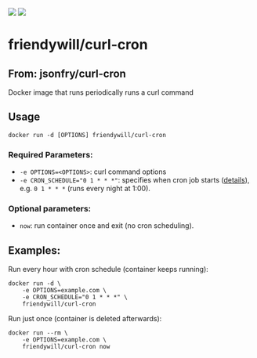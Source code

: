 [![](https://images.microbadger.com/badges/image/jsonfry/curl-cron.svg)](https://microbadger.com/images/jsonfry/s3-sync "Get your own image badge on microbadger.com")
[![](https://images.microbadger.com/badges/version/jsonfry/curl-cron.svg)](https://microbadger.com/images/jsonfry/s3-sync "Get your own version badge on microbadger.com")


# friendywill/curl-cron
## From: jsonfry/curl-cron

Docker image that runs periodically runs a curl command

## Usage

    docker run -d [OPTIONS] friendywill/curl-cron


### Required Parameters:

* `-e OPTIONS=<OPTIONS>`: curl command options
* `-e CRON_SCHEDULE="0 1 * * *"`: specifies when cron job starts ([details](http://en.wikipedia.org/wiki/Cron)), e.g. `0 1 * * *` (runs every night at 1:00).

### Optional parameters:

* `now`: run container once and exit (no cron scheduling).

## Examples:

Run every hour with cron schedule (container keeps running):

    docker run -d \
        -e OPTIONS=example.com \
        -e CRON_SCHEDULE="0 1 * * *" \
        friendywill/curl-cron

Run just once (container is deleted afterwards):

    docker run --rm \
        -e OPTIONS=example.com \
        friendywill/curl-cron now

